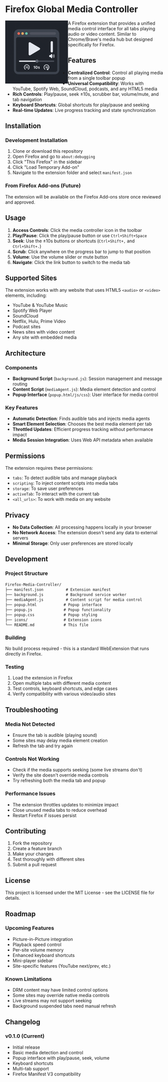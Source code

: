 # Firefox Global Media Controller

<p align="center">
  <img src="icons/icon.png" width="200" height="200" align="left" alt="Firefox Media Controller">
</p>

A Firefox extension that provides a unified media control interface for all tabs playing audio or video content. Similar to Chrome/Brave's media hub but designed specifically for Firefox.









## Features

- **Centralized Control**: Control all playing media from a single toolbar popup
- **Universal Compatibility**: Works with YouTube, Spotify Web, SoundCloud, podcasts, and any HTML5 media
- **Rich Controls**: Play/pause, seek ±10s, scrubber bar, volume/mute, and tab navigation
- **Keyboard Shortcuts**: Global shortcuts for play/pause and seeking
- **Real-time Updates**: Live progress tracking and state synchronization

## Installation

### Development Installation

1. Clone or download this repository
2. Open Firefox and go to `about:debugging`
3. Click "This Firefox" in the sidebar
4. Click "Load Temporary Add-on"
5. Navigate to the extension folder and select `manifest.json`

### From Firefox Add-ons (Future)

The extension will be available on the Firefox Add-ons store once reviewed and approved.

## Usage

1. **Access Controls**: Click the media controller icon in the toolbar
2. **Play/Pause**: Click the play/pause button or use `Ctrl+Shift+Space`
3. **Seek**: Use the ±10s buttons or shortcuts (`Ctrl+Shift+,` and `Ctrl+Shift+.`)
4. **Scrub**: Click anywhere on the progress bar to jump to that position
5. **Volume**: Use the volume slider or mute button
6. **Navigate**: Click the link button to switch to the media tab

## Supported Sites

The extension works with any website that uses HTML5 `<audio>` or `<video>` elements, including:

- YouTube & YouTube Music
- Spotify Web Player
- SoundCloud
- Netflix, Hulu, Prime Video
- Podcast sites
- News sites with video content
- Any site with embedded media

## Architecture

### Components

- **Background Script** (`background.js`): Session management and message routing
- **Content Script** (`mediaAgent.js`): Media element detection and control
- **Popup Interface** (`popup.html/js/css`): User interface for media control

### Key Features

- **Automatic Detection**: Finds audible tabs and injects media agents
- **Smart Element Selection**: Chooses the best media element per tab
- **Throttled Updates**: Efficient progress tracking without performance impact
- **Media Session Integration**: Uses Web API metadata when available

## Permissions

The extension requires these permissions:

- `tabs`: To detect audible tabs and manage playback
- `scripting`: To inject content scripts into media tabs
- `storage`: To save user preferences
- `activeTab`: To interact with the current tab
- `<all_urls>`: To work with media on any website

## Privacy

- **No Data Collection**: All processing happens locally in your browser
- **No Network Access**: The extension doesn't send any data to external servers
- **Minimal Storage**: Only user preferences are stored locally

## Development

### Project Structure

```
Firefox-Media-Controller/
├── manifest.json          # Extension manifest
├── background.js          # Background service worker
├── mediaAgent.js          # Content script for media control
├── popup.html            # Popup interface
├── popup.js              # Popup functionality
├── popup.css             # Popup styling
├── icons/                # Extension icons
└── README.md             # This file
```

### Building

No build process required - this is a standard WebExtension that runs directly in Firefox.

### Testing

1. Load the extension in Firefox
2. Open multiple tabs with different media content
3. Test controls, keyboard shortcuts, and edge cases
4. Verify compatibility with various video/audio sites

## Troubleshooting

### Media Not Detected

- Ensure the tab is audible (playing sound)
- Some sites may delay media element creation
- Refresh the tab and try again

### Controls Not Working

- Check if the media supports seeking (some live streams don't)
- Verify the site doesn't override media controls
- Try refreshing both the media tab and popup

### Performance Issues

- The extension throttles updates to minimize impact
- Close unused media tabs to reduce overhead
- Restart Firefox if issues persist

## Contributing

1. Fork the repository
2. Create a feature branch
3. Make your changes
4. Test thoroughly with different sites
5. Submit a pull request

## License

This project is licensed under the MIT License - see the LICENSE file for details.

## Roadmap

### Upcoming Features

- Picture-in-Picture integration
- Playback speed control
- Per-site volume memory
- Enhanced keyboard shortcuts
- Mini-player sidebar
- Site-specific features (YouTube next/prev, etc.)

### Known Limitations

- DRM content may have limited control options
- Some sites may override native media controls
- Live streams may not support seeking
- Background suspended tabs need manual refresh

## Changelog

### v0.1.0 (Current)

- Initial release
- Basic media detection and control
- Popup interface with play/pause, seek, volume
- Keyboard shortcuts
- Multi-tab support
- Firefox Manifest V3 compatibility